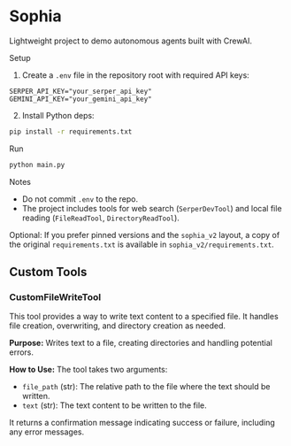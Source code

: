 # Sophia

Lightweight project to demo autonomous agents built with CrewAI.

Setup

1. Create a `.env` file in the repository root with required API keys:

```
SERPER_API_KEY="your_serper_api_key"
GEMINI_API_KEY="your_gemini_api_key"
```

2. Install Python deps:

```bash
pip install -r requirements.txt
```

Run

```bash
python main.py
```

Notes

- Do not commit `.env` to the repo.
- The project includes tools for web search (`SerperDevTool`) and local file reading (`FileReadTool`, `DirectoryReadTool`).

Optional: If you prefer pinned versions and the `sophia_v2` layout, a copy of the original `requirements.txt` is available in `sophia_v2/requirements.txt`.

## Custom Tools

### CustomFileWriteTool

This tool provides a way to write text content to a specified file.  It handles file creation, overwriting, and directory creation as needed.

**Purpose:**
Writes text to a file, creating directories and handling potential errors.

**How to Use:**
The tool takes two arguments:

* `file_path` (str): The relative path to the file where the text should be written.
* `text` (str): The text content to be written to the file.

It returns a confirmation message indicating success or failure, including any error messages.
